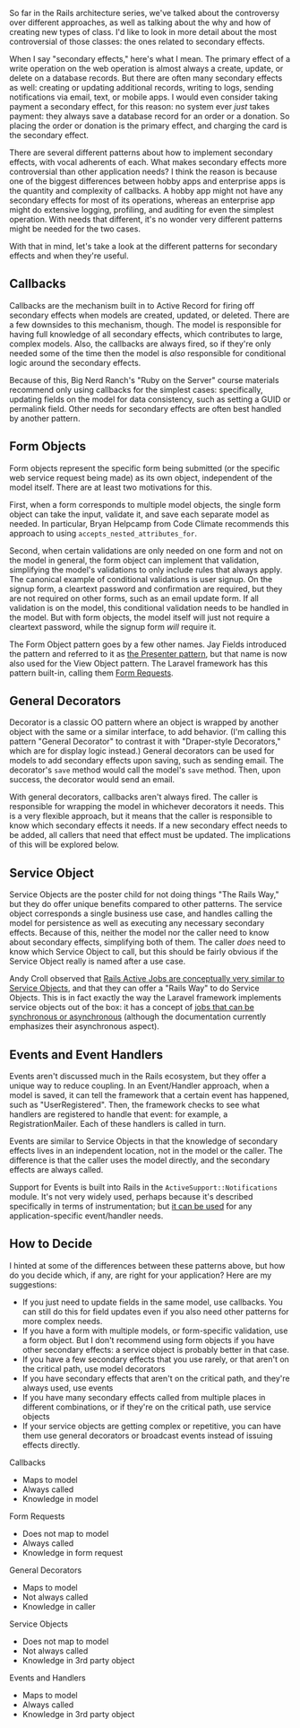 So far in the Rails architecture series, we've talked about the controversy over different approaches, as well as talking about the why and how of creating new types of class. I'd like to look in more detail about the most controversial of those classes: the ones related to secondary effects.

When I say "secondary effects," here's what I mean. The primary effect of a write operation on the web operation is almost always a create, update, or delete on a database records. But there are often many secondary effects as well: creating or updating additional records, writing to logs, sending notifications via email, text, or mobile apps. I would even consider taking payment a secondary effect, for this reason: no system ever *just* takes payment: they always save a database record for an order or a donation. So placing the order or donation is the primary effect, and charging the card is the secondary effect.

There are several different patterns about how to implement secondary effects, with vocal adherents of each. What makes secondary effects more controversial than other application needs? I think the reason is because one of the biggest differences between hobby apps and enterprise apps is the quantity and complexity of callbacks. A hobby app might not have any secondary effects for most of its operations, whereas an enterprise app might do extensive logging, profiling, and auditing for even the simplest operation. With needs that different, it's no wonder very different patterns might be needed for the two cases.

With that in mind, let's take a look at the different patterns for secondary effects and when they're useful.

## Callbacks

Callbacks are the mechanism built in to Active Record for firing off secondary effects when models are created, updated, or deleted. There are a few downsides to this mechanism, though. The model is responsible for having full knowledge of all secondary effects, which contributes to large, complex models. Also, the callbacks are always fired, so if they're only needed some of the time then the model is *also* responsible for conditional logic around the secondary effects.

Because of this, Big Nerd Ranch's "Ruby on the Server" course materials recommend only using callbacks for the simplest cases: specifically, updating fields on the model for data consistency, such as setting a GUID or permalink field. Other needs for secondary effects are often best handled by another pattern.

## Form Objects

Form objects represent the specific form being submitted (or the specific web service request being made) as its own object, independent of the model itself. There are at least two motivations for this.

First, when a form corresponds to multiple model objects, the single form object can take the input, validate it, and save each separate model as needed. In particular, Bryan Helpcamp from Code Climate recommends this approach to using `accepts_nested_attributes_for`.

Second, when certain validations are only needed on one form and not on the model in general, the form object can implement that validation, simplifying the model's validations to only include rules that always apply. The canonical example of conditional validations is user signup. On the signup form, a cleartext password and confirmation are required, but they are not required on other forms, such as an email update form. If all validation is on the model, this conditional validation needs to be handled in the model. But with form objects, the model itself will just not require a cleartext password, while the signup form *will* require it.

The Form Object pattern goes by a few other names. Jay Fields introduced the pattern and referred to it as [the Presenter pattern](http://blog.jayfields.com/2007/03/rails-presenter-pattern.html), but that name is now also used for the View Object pattern. The Laravel framework has this pattern built-in, calling them [Form Requests](http://laravel.com/docs/5.1/validation#form-request-validation).

## General Decorators

Decorator is a classic OO pattern where an object is wrapped by another object with the same or a similar interface, to add behavior. (I'm calling this pattern "General Decorator" to contrast it with "Draper-style Decorators," which are for display logic instead.) General decorators can be used for models to add secondary effects upon saving, such as sending email. The decorator's `save` method would call the model's `save` method. Then, upon success, the decorator would send an email.

With general decorators, callbacks aren't always fired. The caller is responsible for wrapping the model in whichever decorators it needs. This is a very flexible approach, but it means that the caller is responsible to know which secondary effects it needs. If a new secondary effect needs to be added, all callers that need that effect must be updated. The implications of this will be explored below.

## Service Object

Service Objects are the poster child for not doing things "The Rails Way," but they do offer unique benefits compared to other patterns. The service object corresponds a single business use case, and handles calling the model for persistence as well as executing any necessary secondary effects. Because of this, neither the model nor the caller need to know about secondary effects, simplifying both of them. The caller *does* need to know which Service Object to call, but this should be fairly obvious if the Service Object really is named after a use case.

Andy Croll observed that [Rails Active Jobs are conceptually very similar to Service Objects](http://youtu.be/60LH3em78V8), and that they can offer a "Rails Way" to do Service Objects. This is in fact exactly the way the Laravel framework implements service objects out of the box: it has a concept of [jobs that can be synchronous or asynchronous](http://laravel.com/docs/5.1/queues) (although the documentation currently emphasizes their asynchronous aspect).

## Events and Event Handlers

Events aren't discussed much in the Rails ecosystem, but they offer a unique way to reduce coupling. In an Event/Handler approach, when a model is saved, it can tell the framework that a certain event has happened, such as "UserRegistered". Then, the framework checks to see what handlers are registered to handle that event: for example, a RegistrationMailer. Each of these handlers is called in turn.

Events are similar to Service Objects in that the knowledge of secondary effects lives in an independent location, not in the model or the caller. The difference is that the caller uses the model directly, and the secondary effects are always called.

Support for Events is built into Rails in the `ActiveSupport::Notifications` module. It's not very widely used, perhaps because it's described specifically in terms of instrumentation; but [it can be used](http://youtu.be/dgUhP606F9w) for any application-specific event/handler needs.

## How to Decide

I hinted at some of the differences between these patterns above, but how do you decide which, if any, are right for your application? Here are my suggestions:

- If you just need to update fields in the same model, use callbacks. You can still do this for field updates even if you also need other patterns for more complex needs.
- If you have a form with multiple models, or form-specific validation, use a form object. But I don't recommend using form objects if you have other secondary effects: a service object is probably better in that case.
- If you have a few secondary effects that you use rarely, or that aren't on the critical path, use model decorators
- If you have secondary effects that aren't on the critical path, and they're always used, use events
- If you have many secondary effects called from multiple places in different combinations, or if they're on the critical path, use service objects
- If your service objects are getting complex or repetitive, you can have them use general decorators or broadcast events instead of issuing effects directly.

Callbacks
- Maps to model
- Always called
- Knowledge in model

Form Requests
- Does not map to model
- Always called
- Knowledge in form request

General Decorators
- Maps to model
- Not always called
- Knowledge in caller

Service Objects
- Does not map to model
- Not always called
- Knowledge in 3rd party object

Events and Handlers
- Maps to model
- Always called
- Knowledge in 3rd party object
